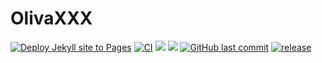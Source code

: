 # OlivaXXX
[![Deploy Jekyll site to Pages](https://github.com/HsiangNianian/Oliva_Plugin_GPT/actions/workflows/jekyll.yml/badge.svg)](https://github.com/HsiangNianian/Oliva_Plugin_GPT/actions/workflows/jekyll.yml)
[![CI](https://github.com/HsiangNianian/Oliva_Plugin_GPT/actions/workflows/ci.yml/badge.svg)](https://github.com/HsiangNianian/Oliva_Plugin_GPT/actions/workflows/ci.yml)
[![](https://img.shields.io/github/issues/HsiangNianian/Oliva_Plugin_GPT)](https://github.com/HsiangNianian/Oliva_Plugin_GPT/issues)
[![](https://img.shields.io/github/issues-pr/HsiangNianian/Oliva_Plugin_GPT)](https://github.com/HsiangNianian/Oliva_Plugin_GPT/pulls)
[![GitHub last commit](https://img.shields.io/github/last-commit/HsiangNianian/Oliva_Plugin_GPT.svg)](https://github.com/HsiangNianian/Oliva_Plugin_GPT/commits) 
[![release](https://img.shields.io/github/v/release/HsiangNianian/Oliva_Plugin_GPT.svg)](https://github.com/HsiangNianian/Oliva_Plugin_GPT/releases)
